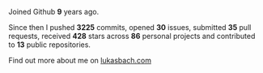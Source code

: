 Joined Github **9** years ago.

Since then I pushed **3225** commits, opened **30** issues, submitted **35** pull requests, received **428** stars across **86** personal projects and contributed to **13** public repositories.

Find out more about me on [lukasbach.com](https://lukasbach.com)
